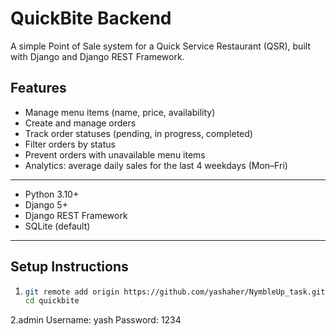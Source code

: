 #  QuickBite  Backend

A simple Point of Sale system for a Quick Service Restaurant (QSR), built with Django and Django REST Framework.

##  Features

- Manage menu items (name, price, availability)
- Create and manage orders
- Track order statuses (pending, in progress, completed)
- Filter orders by status
- Prevent orders with unavailable menu items
- Analytics: average daily sales for the last 4 weekdays (Mon–Fri)

---



- Python 3.10+
- Django 5+
- Django REST Framework
- SQLite (default)

---

##  Setup Instructions
1.
   ```bash
   git remote add origin https://github.com/yashaher/NymbleUp_task.git
   cd quickbite

  2.admin
  Username: yash
Password: 1234
